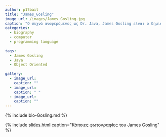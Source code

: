```yaml
---
author: p17bail
title: "James_Gosling"
image_url: /images/James_Gosling.jpg
caption: "O συχνά αναφερόμενος ως Dr. Java, James Gosling είναι ο δημιουργός της γλώσσας προγραμματισμού Java."
categories:
  - biography
  - computer
  - programming language
  
tags:
  - James Gosling
  - Java
  - Object Oriented
  
gallery:
  - image_url: 
    caption: ""
  - image_url: 
    caption: " "
  - image_url: 
    caption: ""
---
```


{% include bio-Gosling.md %}

{% include slides.html caption="Κάποιες φωτογραφίες του James Gosling" %}
